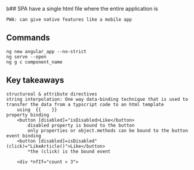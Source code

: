 b## SPA
    have a single html file where the entire application is

    PWA: can give native features like a mobile app

## Commands
    ng new angular_app --no-strict
    ng serve --open
    ng g c component_name

## Key takeaways
    structureal & attribute directives
    string interpolation: One way data-binding technique that is used to transfer the data from a typscript code to an html template
        using  {{    }}
    property binding
        <button [disabled]="isDisabled>Like</button>
            disabled property is bound to the button
            only properties or object.methods can be bound to the button
    event binding
        <button [disabled]=isDisabled" (click)="LikeArticle()">Like</button>
            *the (click) is the bound event

        <div *nfIf="count > 3">
        


